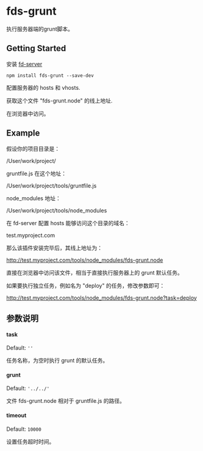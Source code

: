 # fds-grunt

执行服务器端的grunt脚本。

## Getting Started

安装 [fd-server](https://github.com/SBFE/fd-server)

```shell
npm install fds-grunt --save-dev
```

配置服务器的 hosts 和 vhosts.

获取这个文件 "fds-grunt.node" 的线上地址.

在浏览器中访问。

## Example

假设你的项目目录是：

/User/work/project/

gruntfile.js 在这个地址：

/User/work/project/tools/gruntfile.js

node_modules 地址：

/User/work/project/tools/node_modules

在 fd-server 配置 hosts 能够访问这个目录的域名：

test.myproject.com

那么该插件安装完毕后，其线上地址为：

http://test.myproject.com/tools/node_modules/fds-grunt.node

直接在浏览器中访问该文件，相当于直接执行服务器上的 grunt 默认任务。

如果要执行独立任务，例如名为 "deploy" 的任务，修改参数即可：

http://test.myproject.com/tools/node_modules/fds-grunt.node?task=deploy

## 参数说明

#### task
Default: `''`

任务名称，为空时执行 grunt 的默认任务。

#### grunt
Default: `'../../'`

文件 fds-grunt.node 相对于 gruntfile.js 的路径。

#### timeout
Default: `10000`

设置任务超时时间。




